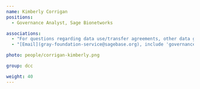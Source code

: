```yaml
---
name: Kimberly Corrigan
positions:
  - Governance Analyst, Sage Bionetworks

associations:
  - "For questions regarding data use/transfer agreements, other data governance:"
  - "[Email](gray-foundation-service@sagebase.org), include 'governance' in subject for correct routing"

photo: people/corrigan-kimberly.png

group: dcc

weight: 40
---
```

